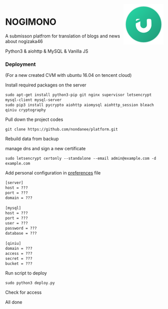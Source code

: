<img src="static/logo.png" alt="logo" width="128" height="128" align="right" />

# NOGIMONO

A submisson platfrom for translation of blogs and news about nogizaka46

Python3 & aiohttp & MySQL & Vanilla JS

### Deployment
(For a new created CVM with ubuntu 16.04 on tencent cloud)

Install required packages on the server

```
sudo apt-get install python3-pip git nginx supervisor letsencrypt mysql-client mysql-server
sudo pip3 install pycrypto aiohttp aiomysql aiohttp_session bleach qiniu cryptography
```

Pull down the project codes

```
git clone https://github.com/nondanee/platform.git
```

Rebuild data from backup

manage dns and sign a new certificate

```
sudo letsencrypt certonly --standalone --email admin@example.com -d example.com
```

Add personal configuration in [preferences](preferences) file

```
[server]
host = ???
port = ???
domain = ???

[mysql]
host = ???
port = ???
user = ???
password = ???
database = ???

[qiniu]
domain = ???
access = ???
secret = ???
bucket = ???
```

Run script to deploy

```
sudo python3 deploy.py
```

Check for access

All done